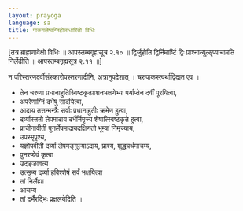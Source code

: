 ```yaml
---
layout: prayoga
language: sa
title: पाकयज्ञेष्वग्निहोत्राधारितो विधिः
---
```

[तत्र ब्राह्मणावेक्षो विधिः ॥ आपस्तम्बगृह्यसूत्र २.१० ॥
द्विर्जुहोति द्विर्निमार्ष्टि द्विः प्राश्नात्युत्सृप्याचामति निर्लेढीति ॥ आपस्तम्बगृह्यसूत्र २.११ ॥]

न परिस्तरणदर्वीसंस्कारोपस्तरणादीनि, अत्रानुपदेशात् । चरुपाकस्त्वर्थाद्विद्यत एव ।
- तेन चरुणा प्रधानाहुतिस्विष्टकृत्प्राशनभक्षणेभ्यः पर्याप्तेन दर्वीं पूरयित्वा,
- अपरेणाग्निं दर्भेषु सादयित्वा,
- आदाय तत्तन्मन्त्रैः सर्वाः प्रधानाहुतीः क्रमेण हुत्वा,
- दर्व्यास्ततो लेपमादाय दर्भैर्निमृज्य शेषात्स्विष्टकृते हुत्वा,
- प्राचीनावीती पुनर्लेपमादायदक्षिणतो भूम्यां निमृज्याय, 
- उपस्मृपृश्य,
- यज्ञोपवीती दर्व्या लेपमङ्गुल्याऽदाय, प्राश्य, शुद्ध्यर्थमाचम्य,
- पुनरप्येवं कृत्वा
- उदङ्ङावत्य
- उत्सृप्य दर्व्या हविश्शेषं सर्वं भक्षयित्वा
- तां निर्लेह्या
- आचम्य
- तां दर्भैरद्भिः प्रक्षलयेदिति ।
